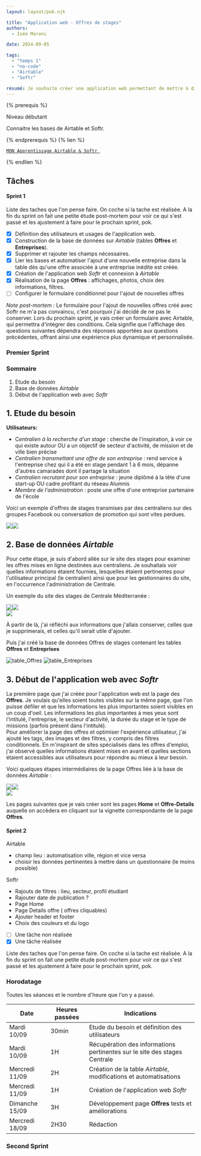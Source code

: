 ```yaml
---
layout: layout/pok.njk

title: "Application web - Offres de stages"
authors:
  - Isée Maroni

date: 2024-09-05

tags:
  - "temps 1"
  - "no-code"
  - "Airtable"
  - "Softr"

résumé: Je souhaite créer une application web permettant de mettre à disposition des stages pour les centraliens. Pour cela, j’utiliserai les plateformes de no-code Airtable et Softr liées.
---
```


{% prerequis %}

Niveau débutant

Connaitre les bases de Airtable et Softr.

{% endprerequis %}
{% lien %}

[`MON Apprentissage Airtable & Softr `](https://francoisbrucker.github.io/do-it/promos/2024-2025/Isee-Maroni/mon/temps-1.1/)

{% endlien %}

## Tâches

#### Sprint 1

Liste des taches que l'on pense faire. On coche si la tache est réalisée. A la fin du sprint on fait une petite étude post-mortem pour voir ce qui s'est passé et les ajustement à faire pour le prochain sprint, pok.

- [x] Définition des utilisateurs et usages de l'application web.
- [x] Construction de la base de données sur *Airtable* (tables **Offres** et **Entreprises**).
- [x] Supprimer et rajouter les champs nécessaires.
- [x] Lier les bases et automatiser l'ajout d'une nouvelle entreprise dans la table dès qu'une offre associée à une entreprise inédite est créée.
- [x] Création de l'application web *Softr* et connexion à *Airtable*
- [x] Réalisation de la page **Offres** : affichages, photos, choix des informations, filtres.
- [ ] Configurer le formulaire conditionnel pour l'ajout de nouvelles offres

*Note post-mortem :*
Le formulaire pour l'ajout de nouvelles offres créé avec Softr ne m'a pas convaincu, c'est pourquoi j'ai décidé de ne pas le conserver. Lors du prochain sprint, je vais créer un formulaire avec Airtable, qui permettra d'intégrer des conditions. Cela signifie que l'affichage des questions suivantes dépendra des réponses apportées aux questions précédentes, offrant ainsi une expérience plus dynamique et personnalisée.

### Premier Sprint

### Sommaire
1. Etude du besoin
2. Base de données *Airtable*
3. Début de l'application web avec *Softr*

## 1. Etude du besoin

**Utilisateurs:**
- C*entralien à la recherche d'un stage* : cherche de l'inspiration, à voir ce qui existe autour OU a un objectif de secteur d'activité, de mission et de ville bien précise
- *Centralien transmettant une offre de son entreprise* : rend service à l'entreprise chez qui il a été en stage pendant 1 à 6 mois, dépanne d'autres camarades dont il partage la situation
- *Centralien recrutant pour son entreprise* : jeune diplômé à la tête d'une start-up OU cadre profitant du réseau Alumnis
- *Membre de l'administration* : poste une offre d'une entreprise partenaire de l'école

Voici un exemple d'offres de stages transmises par des centraliens sur des groupes Facebook ou conversation de promotion qui sont vites perdues.

<div style="display:flex">
<div><img src="Messenger1.png"></div>
<div><img src="Messenger2.png"></div>
</div>


## 2. Base de données *Airtable*
Pour cette étape, je suis d'abord allée sur le site des stages pour examiner les offres mises en ligne destinées aux centraliens. Je souhaitais voir quelles informations étaient fournies, lesquelles étaient pertinentes pour l'utilisateur principal (le centralien) ainsi que pour les gestionnaires du site, en l'occurrence l'administration de Centrale.

Un exemple du site des stages de Centrale Méditerranée :

<div style="display:flex">
<div><img src="SitesDesStages1.png"></div>
<div><img src="SitesDesStages2.png"></div>
</div>

<div>
<div><img src="SitesDesStages3.png"></div>
</div>

À partir de là, j'ai réfléchi aux informations que j'allais conserver, celles que je supprimerais, et celles qu'il serait utile d'ajouter.

Puis j'ai créé la base de données Offres de stages contenant les tables **Offres** et **Entreprises**

![table_Offres](./Airtable_tableOffres.png)
![table_Entreprises](./Airtable_tableEntreprises.png)

## 3. Début de l'application web avec *Softr*

La première page que j'ai créée pour l'application web est la page des **Offres**. Je voulais qu'elles soient toutes visibles sur la même page, que l'on puisse défiler et que les informations les plus importantes soient visibles en un coup d'oeil. Les informations les plus importantes à mes yeux sont l'intitulé, l'entreprise, le secteur d'activité, la durée du stage et le type de missions (parfois présent dans l'intitulé). \
Pour améliorer la page des offres et optimiser l'expérience utilisateur, j'ai ajouté les tags, des images et des filtres, y compris des filtres conditionnels. En m'inspirant de sites spécialisés dans les offres d'emploi, j'ai observé quelles informations étaient mises en avant et quelles sections étaient accessibles aux utilisateurs pour répondre au mieux à leur besoin.

Voici quelques étapes intermédiaires de la page Offres liée à la base de données *Airtable* :

<div style="display:flex">
<div><img src="Softr_InterfaceGrid.png"></div>
<div><img src="Softr_InterfaceList.png"></div>
</div>

<div>
<div><img src="Softr_OffresIntermediaire.png"></div>
</div>

Les pages suivantes que je vais créer sont les pages **Home** et **Offre-Details** auquelle on accèdera en cliquant sur la vignette correspondante de la page **Offres**.

#### Sprint 2

Airtable
- champ lieu : automatisation ville, région et vice versa
- choisir les données pertinentes à mettre dans un questionnaire (le moins possible)

Softr
- Rajouts de filtres : lieu, secteur, profil étudiant
- Rajouter date de publication ?
- Page Home 
- Page Details offre ( offres cliquables)
- Ajouter header et footer
- Choix des couleurs et du logo

- [ ] Une tâche non réalisée
- [x] Une tâche réalisée

Liste des taches que l'on pense faire. On coche si la tache est réalisée. A la fin du sprint on fait une petite étude post-mortem pour voir ce qui s'est passé et les ajustement à faire pour le prochain sprint, pok.

### Horodatage

Toutes les séances et le nombre d'heure que l'on y a passé.

| Date | Heures passées | Indications |
| -------- | -------- |-------- |
| Mardi 10/09  | 30min  | Etude du besoin et définition des utilisateurs |
| Mardi 10/09  | 1H  | Récupération des informations pertinentes sur le site des stages Centrale |
| Mercredi 11/09  | 2H  | Création de la table *Airtable*, modifications et automatisations |
| Mercredi 11/09  | 1H  | Création de l'application web *Softr* |
| Dimanche 15/09  | 3H  | Développement page **Offres** tests et améliorations |
| Mercredi 18/09  | 2H30  | Rédaction |

### Second Sprint
